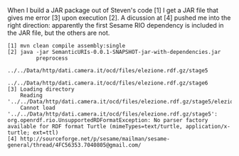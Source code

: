 When I build a JAR package out of Steven's code [1]
 I get a JAR file that gives me error [3] upon execution [2].
A dicussion at [4] pushed me into the right direction:
 apparently the first Sesame RIO dependency is included in the JAR file,
 but the others are not.

~~~
[1] mvn clean compile assembly:single
[2] java -jar SemanticURIs-0.0.1-SNAPSHOT-jar-with-dependencies.jar
         preprocess
         ../../Data/http/dati.camera.it/ocd/files/elezione.rdf.gz/stage5
         ../../Data/http/dati.camera.it/ocd/files/elezione.rdf.gz/stage6
[3] Loading directory
    Reading '../../Data/http/dati.camera.it/ocd/files/elezione.rdf.gz/stage5/elezione.ttl'...
    Cannot load '../../Data/http/dati.camera.it/ocd/files/elezione.rdf.gz/stage5': org.openrdf.rio.UnsupportedRDFormatException: No parser factory available for RDF format Turtle (mimeTypes=text/turtle, application/x-turtle; ext=ttl)
[4] http://sourceforge.net/p/sesame/mailman/sesame-general/thread/4FC56353.7040805@gmail.com/
~~~


